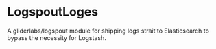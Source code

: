 # LogspoutLoges
A gliderlabs/logspout module for shipping logs strait to Elasticsearch to bypass the necessity for Logstash.
